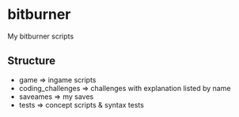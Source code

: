 # bitburner
My bitburner scripts

## Structure
- game => ingame scripts
- coding_challenges => challenges with explanation listed by name
- saveames => my saves
- tests => concept scripts & syntax tests
